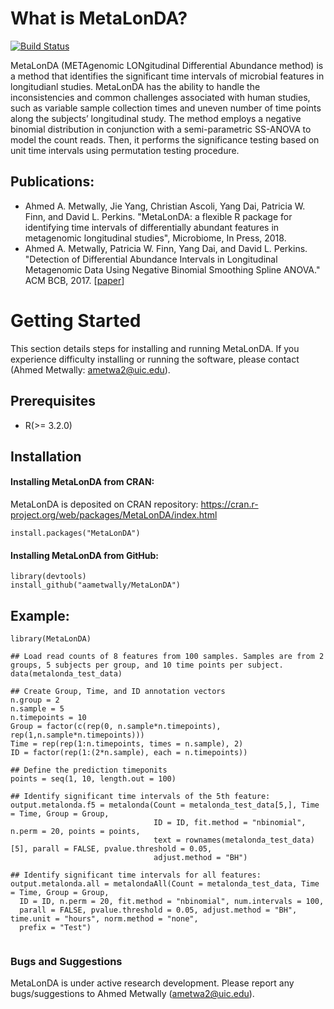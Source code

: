 # What is MetaLonDA?

[![Build Status](https://travis-ci.org/aametwally/MetaLonDA.svg?branch=master)](https://travis-ci.org/aametwally/MetaLonDA)


MetaLonDA (METAgenomic LONgitudinal Differential Abundance method) is a method that identifies the significant time intervals of microbial features in longitudianl studies. MetaLonDA has the ability to handle the inconsistencies and common challenges associated with human studies, such as variable sample collection times and uneven number of time points along the subjects’ longitudinal study. The method employs a negative binomial distribution in conjunction with a semi-parametric SS-ANOVA to model the count reads. Then, it performs the significance testing based on unit time intervals using permutation testing procedure.



## Publications:
* Ahmed A. Metwally, Jie Yang, Christian Ascoli, Yang Dai, Patricia W. Finn, and David L. Perkins. "MetaLonDA: a flexible R package for identifying time intervals of differentially abundant features in metagenomic longitudinal studies", Microbiome, In Press, 2018.
* Ahmed A. Metwally, Patricia W. Finn, Yang Dai, and David L. Perkins. "Detection of Differential Abundance Intervals in Longitudinal Metagenomic Data Using Negative Binomial Smoothing Spline ANOVA." ACM BCB, 2017. [[paper](https://dl.acm.org/citation.cfm?id=3107429)]




# Getting Started
This section details steps for installing and running MetaLonDA. If you experience difficulty installing or running the software, please contact (Ahmed Metwally: ametwa2@uic.edu).

## Prerequisites

* R(>= 3.2.0)


## Installation

#### Installing MetaLonDA from CRAN:
MetaLonDA is deposited on CRAN repository: https://cran.r-project.org/web/packages/MetaLonDA/index.html
```
install.packages("MetaLonDA")
```


#### Installing MetaLonDA from GitHub:
```
library(devtools)
install_github("aametwally/MetaLonDA")
```



## Example:
```
library(MetaLonDA)

## Load read counts of 8 features from 100 samples. Samples are from 2 groups, 5 subjects per group, and 10 time points per subject.
data(metalonda_test_data)

## Create Group, Time, and ID annotation vectors
n.group = 2
n.sample = 5
n.timepoints = 10
Group = factor(c(rep(0, n.sample*n.timepoints), rep(1,n.sample*n.timepoints)))
Time = rep(rep(1:n.timepoints, times = n.sample), 2)
ID = factor(rep(1:(2*n.sample), each = n.timepoints))

## Define the prediction timeponits 
points = seq(1, 10, length.out = 100)

## Identify significant time intervals of the 5th feature: 
output.metalonda.f5 = metalonda(Count = metalonda_test_data[5,], Time = Time, Group = Group,
                                ID = ID, fit.method = "nbinomial", n.perm = 20, points = points,
                                text = rownames(metalonda_test_data)[5], parall = FALSE, pvalue.threshold = 0.05,     
                                adjust.method = "BH")

## Identify significant time intervals for all features: 
output.metalonda.all = metalondaAll(Count = metalonda_test_data, Time = Time, Group = Group,
  ID = ID, n.perm = 20, fit.method = "nbinomial", num.intervals = 100, 
  parall = FALSE, pvalue.threshold = 0.05, adjust.method = "BH", time.unit = "hours", norm.method = "none",
  prefix = "Test")
  
```


### Bugs and Suggestions
MetaLonDA is under active research development. Please report any bugs/suggestions to Ahmed Metwally (ametwa2@uic.edu).
